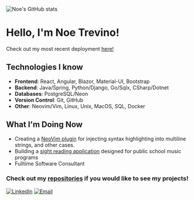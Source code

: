 
![Noe's GitHub stats](https://github-readme-stats.vercel.app/api?username=TheNoeTrevino&show_icons=true&bg_color=00000000)

# Hello, I'm Noe Trevino!

Check out my most recent deployment [here!](https://havnermusic.com/)

## Technologies I know
- **Frontend**: React, Angular, Blazor, Material-UI, Bootstrap
- **Backend**: Java/Spring, Python/Django, Go/Sqlx, CSharp/Dotnet
- **Databases**: PostgreSQL/Neon
- **Version Control**: Git, GitHub
- **Other**: Neovim/Vim, Linux, Unix, MacOS, SQL, Docker

## What I'm Doing Now
- Creating a [NeoVim plugin](https://github.com/TheNoeTrevino/roids.nvim) for injecting syntax highlighting into multiline strings, and other cases.
- Building a [sight reading application](https://github.com/TheNoeTrevino/tremolo) designed for public school music programs
- Fulltime Software Consultant
  
### Check out my [repositories](https://github.com/TheNoeTrevino?tab=repositories) if you would like to see my projects!

[![LinkedIn](https://img.shields.io/badge/LinkedIn-Connect-blue)]([https://www.linkedin.com/in/your-linkedin/](https://www.linkedin.com/in/noe-trevino-7422962aa/)) [![Email](https://img.shields.io/badge/Email-Contact-red)](mailto:your-email@example.com)
